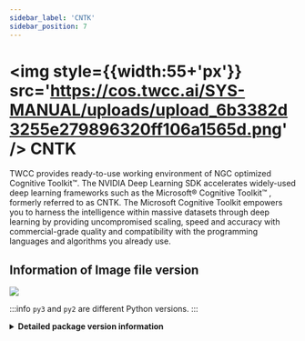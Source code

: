 ```yaml
---
sidebar_label: 'CNTK'
sidebar_position: 7
---
```



# <img style={{width:55+'px'}} src='https://cos.twcc.ai/SYS-MANUAL/uploads/upload_6b3382d3255e279896320ff106a1565d.png' /> CNTK



TWCC provides ready-to-use working environment of NGC optimized Cognitive Toolkit™. The NVIDIA Deep Learning SDK accelerates widely-used deep learning frameworks such as the Microsoft® Cognitive Toolkit™ , formerly referred to as CNTK. The Microsoft Cognitive Toolkit empowers you to harness the intelligence within massive datasets through deep learning by providing uncompromised scaling, speed and accuracy with commercial-grade quality and compatibility with the programming languages and algorithms you already use.

## <i class="fa fa-sticky-note" aria-hidden="true"></i> <span class="ccsimglist">Information of Image file version</span> 

![](https://cos.twcc.ai/SYS-MANUAL/uploads/upload_631b4734c2721a20dfbe97c6cc5cf43a.png)


:::info
`py3` and `py2` are different Python versions.
:::

<details class="docspoiler">

<summary><b> Detailed package version information</b></summary>

- [cntk-18.08-py3-v1](https://docs.nvidia.com/deeplearning/frameworks/cntk-release-notes/rel_18.08.html#rel_18.08)

</details>